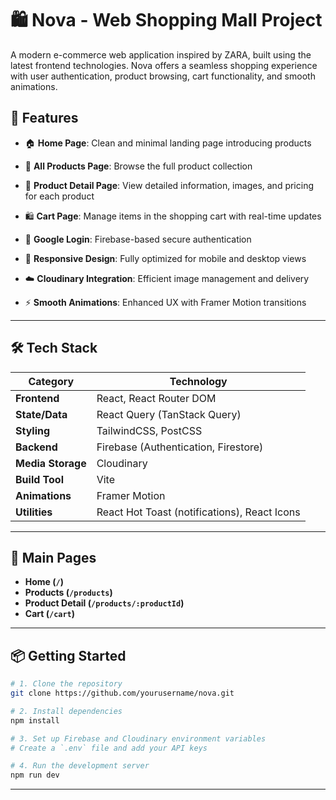 # 🛍️ Nova - Web Shopping Mall Project
A modern e-commerce web application inspired by ZARA, built using the latest frontend technologies.
Nova offers a seamless shopping experience with user authentication, product browsing, cart functionality, and smooth animations.


## 🚀 Features

- 🏠 **Home Page**: Clean and minimal landing page introducing products
  
- 🛒 **All Products Page**: Browse the full product collection
  
- 📄 **Product Detail Page**: View detailed information, images, and pricing for each product
  
- 🛍 **Cart Page**: Manage items in the shopping cart with real-time updates
  
- 🔐 **Google Login**: Firebase-based secure authentication
  
- 📱 **Responsive Design**: Fully optimized for mobile and desktop views
  
- ☁️ **Cloudinary Integration**: Efficient image management and delivery
  
- ⚡ **Smooth Animations**: Enhanced UX with Framer Motion transitions

---

## 🛠️ Tech Stack

| Category         | Technology                           |
|------------------|--------------------------------------|
| **Frontend**     | React, React Router DOM              |
| **State/Data**   | React Query (TanStack Query)         |
| **Styling**      | TailwindCSS, PostCSS                 |
| **Backend**      | Firebase (Authentication, Firestore)|
| **Media Storage**| Cloudinary                          |
| **Build Tool**   | Vite                                 |
| **Animations**   | Framer Motion                        |
| **Utilities**    | React Hot Toast (notifications), React Icons |

---

## 📂 Main Pages

- **Home (`/`)**  
- **Products (`/products`)**  
- **Product Detail (`/products/:productId`)**  
- **Cart (`/cart`)**

---

## 📦 Getting Started

```bash
# 1. Clone the repository
git clone https://github.com/yourusername/nova.git

# 2. Install dependencies
npm install

# 3. Set up Firebase and Cloudinary environment variables
# Create a `.env` file and add your API keys

# 4. Run the development server
npm run dev
```

---
